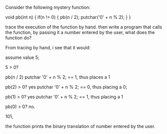 Consider the following mystery function:

void pb(int n)
{
    if(n != 0)
    {
        pb(n / 2);
        putchar('0' + n % 2);
    }
}

trace the execution of the function by hand. then write a program that calls the function,
by passing it a number entered by the user, what does the function do?

From tracing by hand, i see that it would:

assume value 5;

5 > 0? 

pb(n / 2)
putchar '0' + n % 2; == 1, thus places a 1


pb(2) > 0?
yes
putchar '0' + n % 2; == 0, thus placing a 0;


pb(1) > 0?
yes
putchar '0' + n % 2; == 1, thus placing a 1 

pb(0) > 0? no.

101,

the function prints the binary translation of number entered by the user.